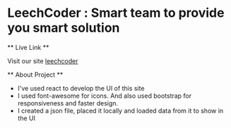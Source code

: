 # LeechCoder : Smart team to provide you smart solution

** Live Link **

Visit our site  [leechcoder](https://leechcoder-babulakterfsd.netlify.app)


** About Project **
- I've used react to develop the UI of this site
- I used font-awesome for icons. And also used bootstrap for responsiveness and faster design.
- I created a json file, placed it locally and loaded data from it to show in the UI